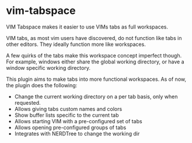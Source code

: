 # vim-tabspace
VIM Tabspace makes it easier to use VIMs tabs as full workspaces.

VIM tabs, as most vim users have discovered, do not function like tabs in other editors.  They ideally function more like workspaces.

A few quirks of the tabs make this workspace concept imperfect though.  For example, windows either share the global working directory, or have a window specific working directory.

This plugin aims to make tabs into more functional workspaces. As of now, the plugin does the following:

* Change the current working directory on a per tab basis, only when requested.
* Allows giving tabs custom names and colors
* Show buffer lists specific to the current tab
* Allows starting VIM with a pre-configured set of tabs
* Allows opening pre-configured groups of tabs
* Integrates with NERDTree to change the working dir
